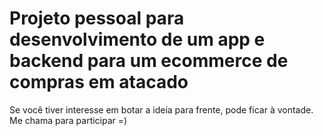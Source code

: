 # Projeto pessoal para desenvolvimento de um app e backend para um ecommerce de compras em atacado

Se você tiver interesse em botar a ideia para frente, pode ficar à vontade. Me chama para participar =)
